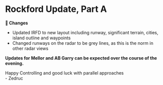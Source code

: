 <div id="changelog"></div>

# Rockford Update, Part A

**🔧 Changes**  

* Updated IRFD to new layout including runway, significant terrain, cities, island outline and waypoints  
* Changed runways on the radar to be grey lines, as this is the norm in other radar views

**Updates for Mellor and AB Garry can be expected over the course of the evening.**  

Happy Controlling and good luck with parallel approaches  
\- Zedruc